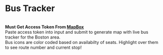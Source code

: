 <h1>Bus Tracker</h1><br>
<strong>Must Get Access Token From <a href = 'https://docs.mapbox.com/help/getting-started/access-tokens/'>MapBox</a></strong><br>
Paste access token into  input and submit to generate map with live bus tracker for the Boston area.<br>
Bus icons are color coded based on availabilty of seats. Highlight over them to see route number and current stop!
